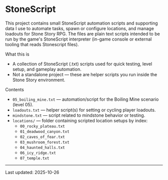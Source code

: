 # StoneScript

This project contains small StoneScript automation scripts and supporting data I use to automate tasks, spawn or configure locations, and manage loadouts for Stone Story RPG. The files are plain text scripts intended to be run by the game's StoneScript interpreter (in-game console or external tooling that reads Stonescript files).

What this is

- A collection of StoneScript (.txt) scripts used for quick testing, level setup, and gameplay automation.
- Not a standalone project — these are helper scripts you run inside the Stone Story environment.

Contents

- `05_boiling_mine.txt` — automation/script for the Boiling Mine scenario (level 05).
- `loadouts.txt` — helper script(s) for setting or cycling player loadouts.
- `mindstone.txt` — script related to mindstone behavior or testing.
- `locations/` — folder containing scripted location setups by index:
  - `00_rocky_plateau.txt`
  - `01_deadwood_canyon.txt`
  - `02_caves_of_fear.txt`
  - `03_mushroom_forest.txt`
  - `04_haunted_halls.txt`
  - `06_icy_ridge.txt`
  - `07_temple.txt`

---

Last updated: 2025-10-26
